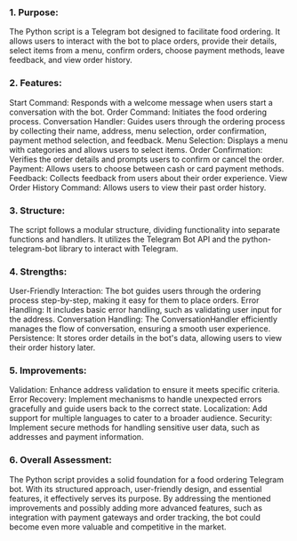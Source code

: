 ### 1. Purpose:
The Python script is a Telegram bot designed to facilitate food ordering. It allows users to interact with the bot to 
place orders, provide their details, select items from a menu, confirm orders, choose payment methods, leave feedback, and view order history.

### 2. Features:
Start Command: Responds with a welcome message when users start a conversation with the bot.
Order Command: Initiates the food ordering process.
Conversation Handler: Guides users through the ordering process by collecting their name, address, menu selection, order confirmation, payment method selection, and feedback.
Menu Selection: Displays a menu with categories and allows users to select items.
Order Confirmation: Verifies the order details and prompts users to confirm or cancel the order.
Payment: Allows users to choose between cash or card payment methods.
Feedback: Collects feedback from users about their order experience.
View Order History Command: Allows users to view their past order history.

### 3. Structure:
The script follows a modular structure, dividing functionality into separate functions and handlers. 
It utilizes the Telegram Bot API and the python-telegram-bot library to interact with Telegram.

### 4. Strengths:
User-Friendly Interaction: The bot guides users through the ordering process step-by-step, making it easy for them to place orders.
Error Handling: It includes basic error handling, such as validating user input for the address.
Conversation Handling: The ConversationHandler efficiently manages the flow of conversation, ensuring a smooth user experience.
Persistence: It stores order details in the bot's data, allowing users to view their order history later.

### 5. Improvements:
Validation: Enhance address validation to ensure it meets specific criteria.
Error Recovery: Implement mechanisms to handle unexpected errors gracefully and guide users back to the correct state.
Localization: Add support for multiple languages to cater to a broader audience.
Security: Implement secure methods for handling sensitive user data, such as addresses and payment information.

### 6. Overall Assessment:
The Python script provides a solid foundation for a food ordering Telegram bot. 
With its structured approach, user-friendly design, and essential features, it effectively serves its purpose. By addressing the mentioned 
improvements and possibly adding more advanced features, such as integration with payment gateways and order tracking, the bot could become even more valuable and competitive in the market.
